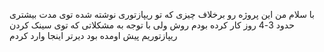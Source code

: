 با سلام
من این پروژه رو برخلاف چیزی که تو ریپازتوری نوشته شده توی مدت بیشتری حدود 3-4 روز کار کرده بودم روش
ولی با توجه به مشکلاتی که توی سینک کردن ریپازتوریم پیش اومده بود دیرتر اینجا وارد کردم